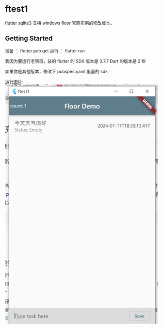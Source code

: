 # ftest1

flutter sqlite3 支持 windows
floor 官网实例的修改版本。

## Getting Started

准备 ： flutter pub get
运行 ： flutter run

我因为要运行老项目，装的 flutter 的 SDK 版本是 3.7.7 Dart 的版本是 2.19

如果你是其他版本，修改下 pubspec.yaml 里面的 sdk

运行图片:
![avatar](/测试图.png)
